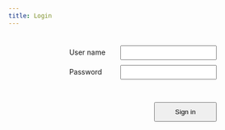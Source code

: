 ```yaml
---
title: Login
---
```


<style>
  h1 {
    text-align: center;
  }
  .table {
    display: table;
  }
  .row {
    display: table-row;
  }
  .cell {
    display: table-cell;
  }
  label {
    display: table-cell;
    padding: 5px 30px;
  }
  input {
    display: table-cell;
    padding: 5px;
    margin: 5px 0px;
  }
  button {
    margin: 40px 0px;
    padding: 10px 40px;
  }
  .flex-centre {
    display: flex;
    justify-content: center;
    align-items: center;
  }
  .flex-right {
    display: flex;
    justify-content: right;
    align-items: right;
  }
</style>

<br/>

<div class="flex-centre">
 <form action="signin.html">
  <div class="table">
   <div class="row">
    <label for="username">User name</label>
    <input type="text" id="username"/>
   </div>
   <div class="row">
    <label for="password">Password</label>
    <input type="password" id="password"/>
   </div>
  </div>
  <div class="flex-right">
   <button type="submit" id="Signin">Sign in</button>
  </div>
 </form>
</div>
